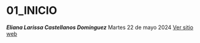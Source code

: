 # 01_INICIO 
***Eliana Larissa Castellanos Dominguez***
Martes 22 de mayo 2024
<a href= "https://laryxxacd.github.io/ganso_negro_2024/"
target="_blank">Ver sitio web</a>


